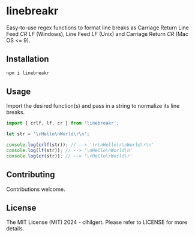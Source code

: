# linebreakr

Easy-to-use regex functions to format line breaks as Carriage Return Line Feed *CR LF* (Windows), Line Feed *LF* (Unix) and Carriage Return *CR* (Mac OS <= 9).

## Installation

```sh
npm i linebreakr
```

## Usage

Import the desired function(s) and pass in a string to normalize its line breaks.

```javascript
import { crlf, lf, cr } from 'linebreakr';

let str = '\rHello\nWorld\r\n';

console.log(crlf(str)); // --> '\r\nHello\r\nWorld\r\n'
console.log(lf(str)); // --> '\nHello\nWorld\n'
console.log(cr(str)); // --> '\rHello\rWorld\r'
```

## Contributing

Contributions welcome.

## License

The MIT License (MIT) 2024 - clhilgert. Please refer to LICENSE for more details.